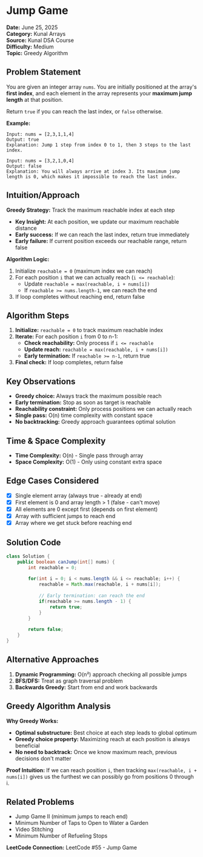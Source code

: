 # Jump Game

**Date:** June 25, 2025  
**Category:** Kunal Arrays  
**Source:** Kunal DSA Course  
**Difficulty:** Medium  
**Topic:** Greedy Algorithm

## Problem Statement

You are given an integer array `nums`. You are initially positioned at the array's **first index**, and each element in the array represents your **maximum jump length** at that position.

Return `true` if you can reach the last index, or `false` otherwise.

**Example:**
```
Input: nums = [2,3,1,1,4]
Output: true
Explanation: Jump 1 step from index 0 to 1, then 3 steps to the last index.

Input: nums = [3,2,1,0,4]  
Output: false
Explanation: You will always arrive at index 3. Its maximum jump length is 0, which makes it impossible to reach the last index.
```

## Intuition/Approach

**Greedy Strategy:** Track the maximum reachable index at each step
- **Key Insight:** At each position, we update our maximum reachable distance
- **Early success:** If we can reach the last index, return true immediately
- **Early failure:** If current position exceeds our reachable range, return false

**Algorithm Logic:**
1. Initialize `reachable = 0` (maximum index we can reach)
2. For each position `i` that we can actually reach (`i <= reachable`):
   - Update `reachable = max(reachable, i + nums[i])`
   - If `reachable >= nums.length-1`, we can reach the end
3. If loop completes without reaching end, return false

## Algorithm Steps

1. **Initialize:** `reachable = 0` to track maximum reachable index
2. **Iterate:** For each position `i` from 0 to n-1:
   - **Check reachability:** Only process if `i <= reachable`
   - **Update reach:** `reachable = max(reachable, i + nums[i])`
   - **Early termination:** If `reachable >= n-1`, return true
3. **Final check:** If loop completes, return false

## Key Observations

- **Greedy choice:** Always track the maximum possible reach
- **Early termination:** Stop as soon as target is reachable
- **Reachability constraint:** Only process positions we can actually reach
- **Single pass:** O(n) time complexity with constant space
- **No backtracking:** Greedy approach guarantees optimal solution

## Time & Space Complexity

- **Time Complexity:** O(n) - Single pass through array
- **Space Complexity:** O(1) - Only using constant extra space

## Edge Cases Considered

- [x] Single element array (always true - already at end)
- [x] First element is 0 and array length > 1 (false - can't move)
- [x] All elements are 0 except first (depends on first element)
- [x] Array with sufficient jumps to reach end
- [x] Array where we get stuck before reaching end

## Solution Code

```java
class Solution {
    public boolean canJump(int[] nums) {
        int reachable = 0;
        
        for(int i = 0; i < nums.length && i <= reachable; i++) {
            reachable = Math.max(reachable, i + nums[i]);
            
            // Early termination: can reach the end
            if(reachable >= nums.length - 1) {
                return true;
            }
        }
        
        return false;
    }
}
```

## Alternative Approaches

1. **Dynamic Programming:** O(n²) approach checking all possible jumps
2. **BFS/DFS:** Treat as graph traversal problem
3. **Backwards Greedy:** Start from end and work backwards

## Greedy Algorithm Analysis

**Why Greedy Works:**
- **Optimal substructure:** Best choice at each step leads to global optimum
- **Greedy choice property:** Maximizing reach at each position is always beneficial
- **No need to backtrack:** Once we know maximum reach, previous decisions don't matter

**Proof Intuition:**
If we can reach position `i`, then tracking `max(reachable, i + nums[i])` gives us the furthest we can possibly go from positions 0 through i.

## Related Problems

- Jump Game II (minimum jumps to reach end)
- Minimum Number of Taps to Open to Water a Garden
- Video Stitching
- Minimum Number of Refueling Stops

**LeetCode Connection:** LeetCode #55 - Jump Game 